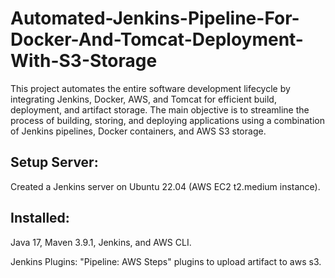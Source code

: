# Automated-Jenkins-Pipeline-For-Docker-And-Tomcat-Deployment-With-S3-Storage
This project automates the entire software development lifecycle by integrating Jenkins, Docker, AWS, and Tomcat for efficient build, deployment, and artifact storage. The main objective is to streamline the process of building, storing, and deploying applications using a combination of Jenkins pipelines, Docker containers, and AWS S3 storage.


## Setup Server: 

Created a Jenkins server on Ubuntu 22.04 (AWS EC2 t2.medium instance).

## Installed:
Java 17, Maven 3.9.1, Jenkins, and AWS CLI.

Jenkins Plugins: "Pipeline: AWS Steps" plugins to upload artifact to aws s3.